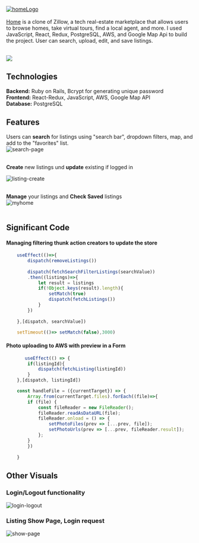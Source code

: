 [![homeLogo](https://user-images.githubusercontent.com/46214277/212250398-fb77b52e-3f22-4afd-9ad5-ba01abab63de.png)](https://home-hi1b.onrender.com/) <br/> <br/> 
[Home](https://home-hi1b.onrender.com/) is a clone of Zillow, a tech real-estate marketplace that allows users to browse homes, take virtual tours, find a local agent, and more. I used  JavaScript, React, Redux, PostgreSQL, AWS, and Google Map Api to build the project. User can search, upload, edit, and save listings.

<br />

<img src="https://user-images.githubusercontent.com/46214277/212251889-fb5f8684-8f2b-4d1a-a08c-325ab4065600.gif">

## Technologies
**Backend:** Ruby on Rails, Bcrypt for generating unique password <br/>
**Frontend:** React-Redux, JavaScript, AWS, Google Map API <br/>
**Database:** PostgreSQL <br/>

## Features
Users can **search** for listings using "search bar", dropdown filters, map, and add to the "favorites" list. <br />
![search-page](https://user-images.githubusercontent.com/46214277/212255155-60a19f71-48cc-48e4-b1ae-7ec2aecf99ae.gif) <br /><br />

**Create** new listings und **update** existing if logged in <br />

![listing-create](https://user-images.githubusercontent.com/46214277/212255968-b683610a-014f-4876-862f-db35b6b87861.gif) <br /><br />

**Manage** your listings and **Check Saved** listings <br />
![myhome](https://user-images.githubusercontent.com/46214277/212256666-bf00f4d9-9476-4a56-bcca-73ba47179f68.gif) <br /> <br />

## Significant Code
#### Managing filtering thunk action creators to update the store
```javascript
    useEffect(()=>{
        dispatch(removeListings())
 
        dispatch(fetchSearchFilterListings(searchValue))
        .then((listings)=>{
            let result = listings
            if(!Object.keys(result).length){
                setMatch(true)
                dispatch(fetchListings())          
            }
        })
        
    },[dispatch, searchValue])

    setTimeout(()=> setMatch(false),3000)

```

#### Photo uploading to AWS with preview in a Form
```javascript
       useEffect(() => {
        if(listingId){
            dispatch(fetchListing(listingId))
        }
    },[dispatch, listingId])

    const handleFile = ({currentTarget}) => {
        Array.from(currentTarget.files).forEach((file)=>{
        if (file) {
            const fileReader = new FileReader();
            fileReader.readAsDataURL(file);
            fileReader.onload = () => {
                setPhotoFiles(prev => [...prev, file]);
                setPhotoUrls(prev => [...prev, fileReader.result]);
            };
        }
        })
        
    }
```









## Other Visuals

### Login/Logout functionality 
![login-logout](https://user-images.githubusercontent.com/46214277/212258418-1d110d31-ea50-492c-a9ad-dca923ec567c.gif)

### Listing Show Page, Login request
![show-page](https://user-images.githubusercontent.com/46214277/212259198-42e7a85c-69c3-4f08-be6c-28405896fbd1.gif)


